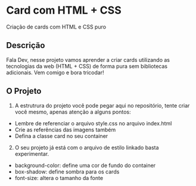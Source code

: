 # Card com HTML + CSS
Criação de cards com HTML e CSS puro

## Descrição
Fala Dev, nesse projeto vamos aprender a criar cards utilizando as tecnologias da web (HTML + CSS) de forma pura sem bibliotecas adicionais.
Vem comigo e bora tricodar!

## O Projeto
1. A estrutrura do projeto você pode pegar aqui no repositório, tente criar você mesmo, apenas atenção a alguns pontos:
- Lembre de referenciar o arquivo style.css no arquivo index.html
- Crie as referências das imagens também
- Defina a classe card no seu container <div class="card">
2. O seu projeto já está com o arquivo de estilo linkado basta experimentar.
- background-color: define uma cor de fundo do container
- box-shadow: define sombra para os cards
- font-size: altera o tamanho da fonte
